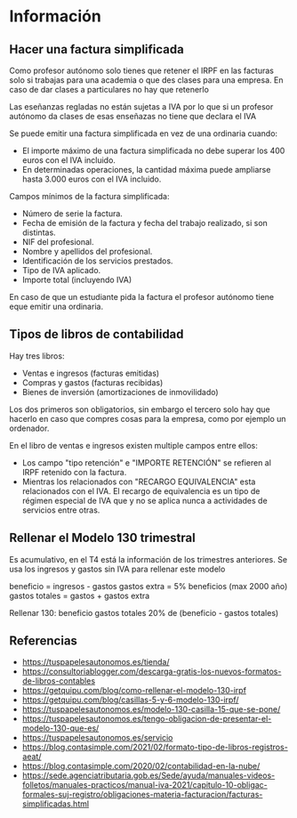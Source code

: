 Información
===========

## Hacer una factura simplificada

Como profesor autónomo solo tienes que retener el IRPF en las facturas solo si trabajas para una academia o que des clases para una empresa. En caso de dar clases a particulares no hay que retenerlo

Las eseñanzas regladas no están sujetas a IVA por lo que si un profesor autónomo da clases de esas enseñazas no tiene que declara el IVA

Se puede emitir una factura simplificada en vez de una ordinaria cuando:
* El importe máximo de una factura simplificada no debe superar los 400 euros con el IVA incluido.
* En determinadas operaciones, la cantidad máxima puede ampliarse hasta 3.000 euros con el IVA incluido.

Campos mínimos de la factura simplificada:
* Número de serie la factura.
* Fecha de emisión de la factura y fecha del trabajo realizado, si son distintas. 
* NIF del profesional.
* Nombre y apellidos del profesional.
* Identificación de los servicios prestados.
* Tipo de IVA aplicado.
* Importe total (incluyendo IVA)

En caso de que un estudiante pida la factura el profesor autónomo tiene eque emitir una ordinaria.

## Tipos de libros de contabilidad

Hay tres libros:

* Ventas e ingresos (facturas emitidas)
* Compras y gastos (facturas recibidas)
* Bienes de inversión (amortizaciones de inmovilidado)

Los dos primeros son obligatorios, sin embargo el tercero solo hay que hacerlo en caso que compres cosas para la empresa, como por ejemplo un ordenador.

En el libro de ventas e ingresos existen multiple campos entre ellos:
* Los campo "tipo retención" e "IMPORTE RETENCIÓN" se refieren al IRPF retenido con la factura. 
* Mientras los relacionados con "RECARGO EQUIVALENCIA" esta relacionados con el IVA. El recargo de equivalencia es un tipo de régimen especial de IVA que y no se aplica nunca a actividades de servicios entre otras.

## Rellenar el Modelo 130 trimestral

Es acumulativo, en el T4 está la información de los trimestres anteriores. Se usa los ingresos y gastos sin IVA para rellenar este modelo

beneficio = ingresos - gastos 
gastos extra = 5% beneficios (max 2000 año)
gastos totales = gastos + gastos extra

Rellenar 130:
	beneficio
	gastos totales
	20% de (beneficio - gastos totales)

## Referencias

* https://tuspapelesautonomos.es/tienda/
* https://consultoriablogger.com/descarga-gratis-los-nuevos-formatos-de-libros-contables
* https://getquipu.com/blog/como-rellenar-el-modelo-130-irpf
* https://getquipu.com/blog/casillas-5-y-6-modelo-130-irpf/
* https://tuspapelesautonomos.es/modelo-130-casilla-15-que-se-pone/
* https://tuspapelesautonomos.es/tengo-obligacion-de-presentar-el-modelo-130-que-es/
* https://tuspapelesautonomos.es/servicio
* https://blog.contasimple.com/2021/02/formato-tipo-de-libros-registros-aeat/
* https://blog.contasimple.com/2020/02/contabilidad-en-la-nube/
* https://sede.agenciatributaria.gob.es/Sede/ayuda/manuales-videos-folletos/manuales-practicos/manual-iva-2021/capitulo-10-obligac-formales-suj-registro/obligaciones-materia-facturacion/facturas-simplificadas.html
